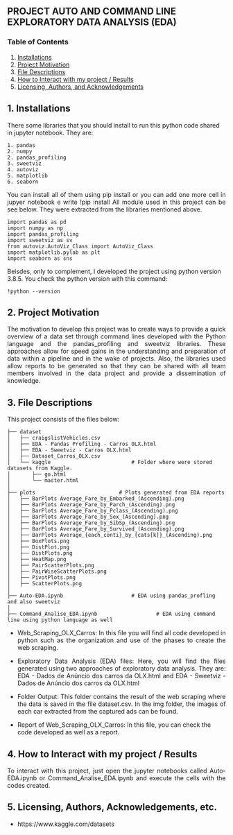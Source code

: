 ## PROJECT AUTO AND COMMAND LINE EXPLORATORY DATA ANALYSIS (EDA)

### Table of Contents

1. [Installations](#installation)
2. [Project Motivation](#motivation)
3. [File Descriptions](#files)
4. [How to Interact with my project / Results](#results)
5. [Licensing, Authors, and Acknowledgements](#licensing)

## 1. Installations <a name="installation"></a>
There some libraries that you should install to run this python code shared in jupyter notebook. They are:

	1. pandas
	2. numpy
	2. pandas_profiling
	3. sweetviz
	4. autoviz
	5. matplotlib
	6. seaborn
		
<p align="justify">You can install all of them using pip install <librarie_name> or you can add one more cell in jupyer notebook e write !pip install <librarie_name>
All module used in this project can be see below. They were extracted from the libraries mentioned above.</p>

	import pandas as pd
	import numpy as np
	import pandas_profiling
	import sweetviz as sv
	from autoviz.AutoViz_Class import AutoViz_Class
	import matplotlib.pylab as plt
	import seaborn as sns
	
Beisdes, only to complement, I developed the project using python version 3.8.5. You check the python version with this command:

	!python --version	

## 2. Project Motivation<a name="motivation"></a>

<p align="justify">The motivation to develop this project was to create ways to provide a quick overview of a data set through command lines developed with the Python language and the pandas_profiling and sweetviz libraries. These approaches allow for speed gains in the understanding and preparation of data within a pipeline and in the wake of projects. Also, the libraries used allow reports to be generated so that they can be shared with all team members involved in the data project and provide a dissemination of knowledge.</p>

## 3. File Descriptions<a name="files"></a>

This project consists of the files below:

    ├── dataset																
	│   ├── craigslistVehicles.csv
	│   ├──	EDA - Pandas Profiling - Carros OLX.html	
	│   ├──	EDA - Sweetviz - Carros OLX.html
    │   ├── Dataset_Carros_OLX.csv           			
    │   └── kaggle							# Folder where were stored datasets from Kaggle.
    │       ├── go.html                      			
    │       └── master.html                  			
    │
	├── plots							# Plots generated from EDA reports      			
	│   ├── BarPlots Average_Fare_by_Embarked_(Ascending).png
	│   ├── BarPlots Average_Fare_by_Parch_(Ascending).png
	│   ├── BarPlots Average_Fare_by_Pclass_(Ascending).png
	│   ├── BarPlots Average_Fare_by_Sex_(Ascending).png
	│   ├── BarPlots Average_Fare_by_SibSp_(Ascending).png
	│   ├── BarPlots Average_Fare_by_Survived_(Ascending).png
	│   ├── BarPlots Average_{each_conti}_by_{cats[k]}_(Ascending).png
	│   ├── BoxPlots.png
	│   ├── DistPlot.png
	│   ├── DistPlots.png
	│   ├── HeatMap.png
	│   ├── PairScatterPlots.png
	│   ├── PairWiseScatterPlots.png
	│   ├── PivotPlots.png
	│   ├── ScatterPlots.png
	│
    ├── Auto-EDA.ipynb						# EDA using pandas_profling and also sweetviz	
	│
    ├── Command_Analise_EDA.ipynb					# EDA using command line using python language as well

<ul>		
	<li><p align="justify">Web_Scraping_OLX_Carros: In this file you will find all code developed in python such as the organization and use of the phases to create the web scraping.</p>
	<li><p align="justify">Exploratory Data Analysis (EDA) files: Here, you will find the files generated using two approaches of exploratory data analysis. They are: EDA - Dados de Anúncio dos carros da OLX.html and EDA - Sweetviz - Dados de Anúncio dos carros da OLX.html</p>
	<li><p align="justify">Folder Output: This folder contains the result of the web scraping where the data is saved in the file dataset.csv. In the img folder, the images of each car extracted from the captured ads can be found.</p>
	<li>Report of Web_Scraping_OLX_Carros: In this file, you can check the code developed as well as a report.
</ul>

## 4. How to Interact with my project / Results<a name="results"></a>

<p align="justify">To interact with this project, just open the jupyter notebooks called Auto-EDA.ipynb or Command_Analise_EDA.ipynb and execute the cells with the codes created.</p>

## 5. Licensing, Authors, Acknowledgements, etc.<a name="licensing"></a>

<ul>
	<li><p align="justify">https://www.kaggle.com/datasets</p>
</ul>
